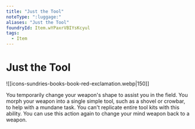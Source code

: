 ```yaml
---
title: "Just the Tool"
noteType: ":luggage:"
aliases: "Just the Tool"
foundryId: Item.wYPaxrVBIYsKcyul
tags:
  - Item
---
```


# Just the Tool
![[icons-sundries-books-book-red-exclamation.webp|150]]

You temporarily change your weapon's shape to assist you in the field. You morph your weapon into a single simple tool, such as a shovel or crowbar, to help with a mundane task. You can't replicate entire tool kits with this ability. You can use this action again to change your mind weapon back to a weapon.
